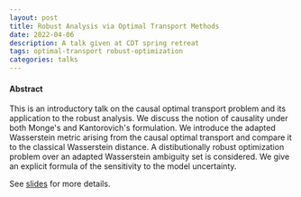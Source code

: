 ```yaml
---
layout: post
title: Robust Analysis via Optimal Transport Methods
date: 2022-04-06
description: A talk given at CDT spring retreat
tags: optimal-transport robust-optimization
categories: talks
---
```


#### Abstract

This is an introductory talk on the causal optimal transport problem and its application to the robust analysis.
We discuss the notion of causality under both Monge's and Kantorovich's formulation.
We introduce the adapted Wasserstein metric arising from the causal optimal transport and compare it to the classical Wasserstein distance.
A distibutionally robust optimization problem over an adapted Wasserstein ambiguity set is considered.
We give an explicit formula of the sensitivity to the model uncertainty.

See [slides](/assets/pdf/OT.pdf) for more details.